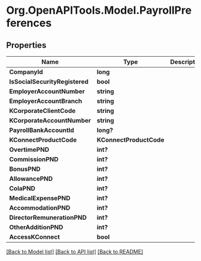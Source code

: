 # Org.OpenAPITools.Model.PayrollPreferences

## Properties

Name | Type | Description | Notes
------------ | ------------- | ------------- | -------------
**CompanyId** | **long** |  | [optional] 
**IsSocialSecurityRegistered** | **bool** |  | [optional] 
**EmployerAccountNumber** | **string** |  | [optional] 
**EmployerAccountBranch** | **string** |  | [optional] 
**KCorporateClientCode** | **string** |  | [optional] 
**KCorporateAccountNumber** | **string** |  | [optional] 
**PayrollBankAccountId** | **long?** |  | [optional] 
**KConnectProductCode** | **KConnectProductCode** |  | [optional] 
**OvertimePND** | **int?** |  | [optional] 
**CommissionPND** | **int?** |  | [optional] 
**BonusPND** | **int?** |  | [optional] 
**AllowancePND** | **int?** |  | [optional] 
**ColaPND** | **int?** |  | [optional] 
**MedicalExpensePND** | **int?** |  | [optional] 
**AccommodationPND** | **int?** |  | [optional] 
**DirectorRemunerationPND** | **int?** |  | [optional] 
**OtherAdditionPND** | **int?** |  | [optional] 
**AccessKConnect** | **bool** |  | [optional] 

[[Back to Model list]](../README.md#documentation-for-models) [[Back to API list]](../README.md#documentation-for-api-endpoints) [[Back to README]](../README.md)

